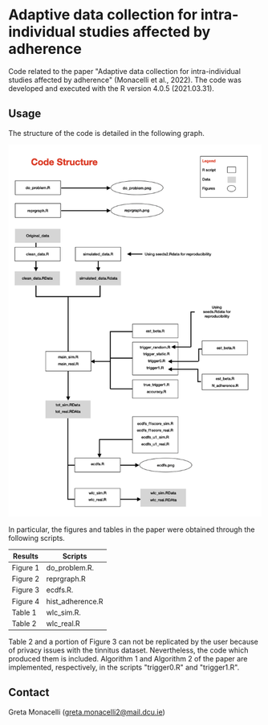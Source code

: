 # Adaptive data collection for intra-individual studies affected by adherence

Code related to the paper "Adaptive data collection for intra-individual studies affected by adherence" (Monacelli et al., 2022). The code was developed and executed with the R version 4.0.5 (2021.03.31).  

## Usage

The structure of the code is detailed in the following graph.

![](https://github.com/AI-for-Better-Living/adc-tinnitus/blob/main/code_structure1.png)

In particular, the figures and tables in the paper were obtained through the following scripts. 

| Results  |  Scripts          |
| -------- | ---------------   |
| Figure 1 |  do_problem.R.    | 
| Figure 2 |  reprgraph.R      | 
| Figure 3 |  ecdfs.R.         |
| Figure 4 |  hist_adherence.R | 
| Table 1  |  wlc_sim.R.       |
| Table 2  | wlc_real.R        |


Table 2 and a portion of Figure 3 can not be replicated by the user because of privacy issues with the tinnitus dataset. Nevertheless, the code which produced them is included. Algorithm 1 and Algorithm 2 of the paper are implemented, respectively, in the scripts "trigger0.R" and "trigger1.R".

## Contact

Greta Monacelli (greta.monacelli2@mail.dcu.ie)




